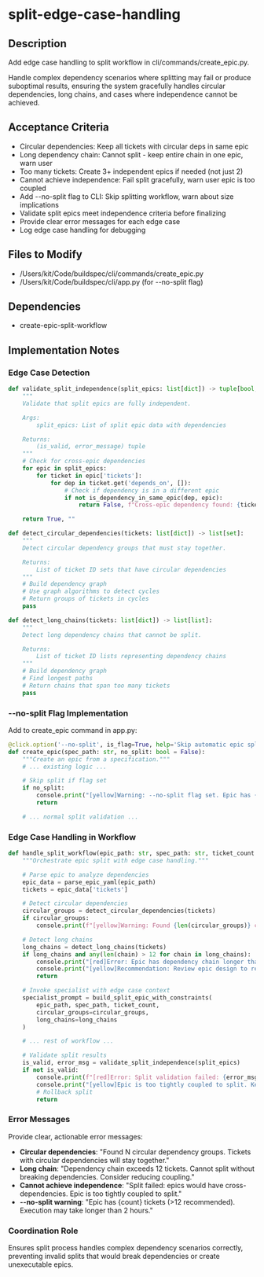 # split-edge-case-handling

## Description

Add edge case handling to split workflow in cli/commands/create_epic.py.

Handle complex dependency scenarios where splitting may fail or produce
suboptimal results, ensuring the system gracefully handles circular
dependencies, long chains, and cases where independence cannot be achieved.

## Acceptance Criteria

- Circular dependencies: Keep all tickets with circular deps in same epic
- Long dependency chain: Cannot split - keep entire chain in one epic, warn user
- Too many tickets: Create 3+ independent epics if needed (not just 2)
- Cannot achieve independence: Fail split gracefully, warn user epic is too
  coupled
- Add --no-split flag to CLI: Skip splitting workflow, warn about size
  implications
- Validate split epics meet independence criteria before finalizing
- Provide clear error messages for each edge case
- Log edge case handling for debugging

## Files to Modify

- /Users/kit/Code/buildspec/cli/commands/create_epic.py
- /Users/kit/Code/buildspec/cli/app.py (for --no-split flag)

## Dependencies

- create-epic-split-workflow

## Implementation Notes

### Edge Case Detection

```python
def validate_split_independence(split_epics: list[dict]) -> tuple[bool, str]:
    """
    Validate that split epics are fully independent.

    Args:
        split_epics: List of split epic data with dependencies

    Returns:
        (is_valid, error_message) tuple
    """
    # Check for cross-epic dependencies
    for epic in split_epics:
        for ticket in epic['tickets']:
            for dep in ticket.get('depends_on', []):
                # Check if dependency is in a different epic
                if not is_dependency_in_same_epic(dep, epic):
                    return False, f"Cross-epic dependency found: {ticket['id']} depends on {dep}"

    return True, ""

def detect_circular_dependencies(tickets: list[dict]) -> list[set]:
    """
    Detect circular dependency groups that must stay together.

    Returns:
        List of ticket ID sets that have circular dependencies
    """
    # Build dependency graph
    # Use graph algorithms to detect cycles
    # Return groups of tickets in cycles
    pass

def detect_long_chains(tickets: list[dict]) -> list[list]:
    """
    Detect long dependency chains that cannot be split.

    Returns:
        List of ticket ID lists representing dependency chains
    """
    # Build dependency graph
    # Find longest paths
    # Return chains that span too many tickets
    pass
```

### --no-split Flag Implementation

Add to create_epic command in app.py:

```python
@click.option('--no-split', is_flag=True, help='Skip automatic epic splitting even if ticket count >= 13')
def create_epic(spec_path: str, no_split: bool = False):
    """Create an epic from a specification."""
    # ... existing logic ...

    # Skip split if flag set
    if no_split:
        console.print("[yellow]Warning: --no-split flag set. Epic has {ticket_count} tickets which may be difficult to execute.[/yellow]")
        return

    # ... normal split validation ...
```

### Edge Case Handling in Workflow

```python
def handle_split_workflow(epic_path: str, spec_path: str, ticket_count: int) -> None:
    """Orchestrate epic split with edge case handling."""

    # Parse epic to analyze dependencies
    epic_data = parse_epic_yaml(epic_path)
    tickets = epic_data['tickets']

    # Detect circular dependencies
    circular_groups = detect_circular_dependencies(tickets)
    if circular_groups:
        console.print(f"[yellow]Warning: Found {len(circular_groups)} circular dependency groups. These will stay together.[/yellow]")

    # Detect long chains
    long_chains = detect_long_chains(tickets)
    if long_chains and any(len(chain) > 12 for chain in long_chains):
        console.print("[red]Error: Epic has dependency chain longer than 12 tickets. Cannot split while preserving dependencies.[/red]")
        console.print("[yellow]Recommendation: Review epic design to reduce coupling between tickets.[/yellow]")
        return

    # Invoke specialist with edge case context
    specialist_prompt = build_split_epic_with_constraints(
        epic_path, spec_path, ticket_count,
        circular_groups=circular_groups,
        long_chains=long_chains
    )

    # ... rest of workflow ...

    # Validate split results
    is_valid, error_msg = validate_split_independence(split_epics)
    if not is_valid:
        console.print(f"[red]Error: Split validation failed: {error_msg}[/red]")
        console.print("[yellow]Epic is too tightly coupled to split. Keeping as single epic.[/yellow]")
        # Rollback split
        return
```

### Error Messages

Provide clear, actionable error messages:

- **Circular dependencies**: "Found N circular dependency groups. Tickets with
  circular dependencies will stay together."
- **Long chain**: "Dependency chain exceeds 12 tickets. Cannot split without
  breaking dependencies. Consider reducing coupling."
- **Cannot achieve independence**: "Split failed: epics would have
  cross-dependencies. Epic is too tightly coupled to split."
- **--no-split warning**: "Epic has {count} tickets (>12 recommended). Execution
  may take longer than 2 hours."

### Coordination Role

Ensures split process handles complex dependency scenarios correctly, preventing
invalid splits that would break dependencies or create unexecutable epics.
